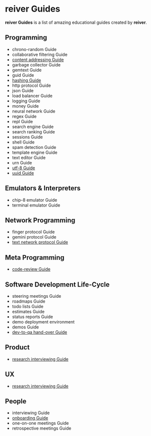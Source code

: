 # reiver Guides

**reiver Guides** is a list of amazing educational guides created by **reiver**.

## Programming

* chrono-random Guide
* collaborative filtering Guide
* [content addressing Guide](http://github.com/reiver/guide-content-addressing)
* garbage collector Guide
* gemtext Guide
* guid Guide
* [hashing Guide](https://github.com/reiver/guide-hashing)
* http protocol Guide
* json Guide
* load balancer Guide
* logging Guide
* money Guide
* neural network Guide
* regex Guide
* repl Guide
* search engine Guide
* search ranking Guide
* sessions Guide
* shell Guide
* spam detection Guide
* template engine Guide
* text editor Guide
* urn Guide
* [utf-8 Guide](https://github.com/reiver/guide-utf8)
* [uuid Guide](https://github.com/reiver/guide-uuid)

## Emulators & Interpreters

* chip-8 emulator Guide
* terminal emulator Guide

## Network Programming

* finger protocol Guide
* gemini protocol Guide
* [text network protocol Guide](https://github.com/reiver/guide-text-network-protocol)

## Meta Programming

* [code-review Guide](https://github.com/reiver/guide-code-review)

## Software Development Life-Cycle

* steering meetings Guide
* roadmaps Guide
* todo lists Guide
* estimates Guide
* status reports Guide
* demo deployment environment
* demos Guide
* [dev-to-qa hand-over Guide](https://github.com/reiver/guide-dev-to-qa-hand-over)

## Product

* [research interviewing Guide](https://github.com/reiver/guide-research-interviewing)

## UX

* [research interviewing Guide](https://github.com/reiver/guide-research-interviewing)

## People

* interviewing Guide
* [onboarding Guide](https://github.com/reiver/guide-onboarding)
* one-on-one meetings Guide
* retrospective meetings Guide
